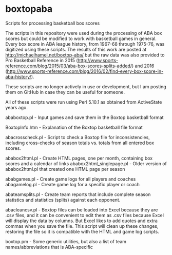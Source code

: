 # boxtopaba
Scripts for processing basketball box scores

The scripts in this repository were used during the processing of ABA box scores but could be modified to work with basketball games in general. Every box score in ABA league history, from 1967-68 through 1975-76, was digitized using these scripts. The results of this work are posted at http://michaelhamel.net/boxtop-aba/ but the raw data was also provided to Pro Basketball Reference in 2015 (http://www.sports-reference.com/blog/2015/03/aba-box-scores-splits-added/) and 2016 (http://www.sports-reference.com/blog/2016/02/find-every-box-score-in-aba-history/).

These scripts are no longer actively in use or development, but I am posting them on GitHub in case they can be useful for someone.

All of these scripts were run using Perl 5.10.1 as obtained from ActiveState years ago.

ababoxtop.pl - Input games and save them in the Boxtop basketball format

BoxtopInfo.htm - Explanation of the Boxtop basketball file format

abacrosscheck.pl - Script to check a Boxtop file for inconsistencies, including cross-checks of season totals vs. totals from all entered box scores.

ababox2html.pl - Create HTML pages, one per month, containing box scores and a calendar of links
ababox2html_singlepage.pl - Older version of ababox2html.pl that created one HTML page per season

ababgames.pl - Create game logs for all players and coaches
abagamelog.pl - Create game log for a specific player or coach

abateamsplits.pl - Create team reports that include complete season statistics and statistics (splits) against each opponent.

abacleancsv.pl - Boxtop files can be loaded into Excel because they are .csv files, and it can be convenient to edit them as .csv files because Excel will display the data by columns. But Excel likes to add quotes and extra commas when you save the file. This script will clean up these changes, restoring the file so it is compatible with the HTML and game log scripts.

boxtop.pm - Some generic utilities, but also a list of team names/abbreviations that is ABA-specific
